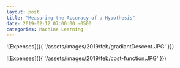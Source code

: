 ```yaml
---
layout: post
title: "Measuring the Accuracy of a Hypothesis"
date: 2019-02-12 07:00:00 -0500
categories: Machine Learning
---
```


![Expenses]({{ '/assets/images/2019/feb/gradiantDescent.JPG' }})

![Expenses]({{ '/assets/images/2019/feb/cost-function.JPG' }})


